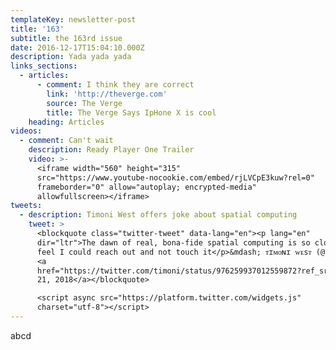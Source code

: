 ```yaml
---
templateKey: newsletter-post
title: '163'
subtitle: the 163rd issue
date: 2016-12-17T15:04:10.000Z
description: Yada yada yada
links_sections:
  - articles:
      - comment: I think they are correct
        link: 'http://theverge.com'
        source: The Verge
        title: The Verge Says IpHone X is cool
    heading: Articles
videos:
  - comment: Can't wait
    description: Ready Player One Trailer
    video: >-
      <iframe width="560" height="315"
      src="https://www.youtube-nocookie.com/embed/rjLVCpE3kuw?rel=0"
      frameborder="0" allow="autoplay; encrypted-media"
      allowfullscreen></iframe>
tweets:
  - description: Timoni West offers joke about spatial computing
    tweet: >
      <blockquote class="twitter-tweet" data-lang="en"><p lang="en"
      dir="ltr">The dawn of real, bona-fide spatial computing is so close, I
      feel I could reach out and not touch it</p>&mdash; ᴛɪᴍᴏɴɪ ᴡᴇsᴛ (@timoni)
      <a
      href="https://twitter.com/timoni/status/976259937012559872?ref_src=twsrc%5Etfw">March
      21, 2018</a></blockquote>

      <script async src="https://platform.twitter.com/widgets.js"
      charset="utf-8"></script>
---
```


abcd
